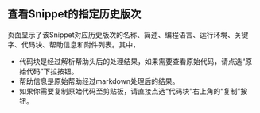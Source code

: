 ## 查看Snippet的指定历史版次
页面显示了该Snippet对应历史版次的名称、简述、编程语言、运行环境、关键字、代码块、帮助信息和附件列表。其中，

* 代码块是经过解析帮助头后的处理结果，如果需要查看原始代码，请点选“原始代码”下拉按钮。
* 帮助信息是原始帮助经过markdown处理后的结果。
* 如果你需要复制原始代码至剪贴板，请直接点选“代码块”右上角的“复制”按钮。

